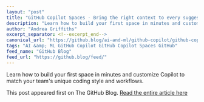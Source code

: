 ```yaml
---
layout: "post"
title: "GitHub Copilot Spaces - Bring the right context to every suggestion"
description: "Learn how to build your first space in minutes and customize Copilot to match your team's unique cod..."
author: "Andrea Griffiths"
excerpt_separator: <!--excerpt_end-->
canonical_url: "https://github.blog/ai-and-ml/github-copilot/github-copilot-spaces-bring-the-right-context-to-every-suggestion/"
tags: "AI &amp; ML GitHub Copilot GitHub Copilot Spaces GitHub"
feed_name: "GitHub Blog"
feed_url: "https://github.blog/feed/"
---
```


Learn how to build your first space in minutes and customize Copilot to match your team's unique coding style and workflows.<!--excerpt_end-->

This post appeared first on The GitHub Blog. [Read the entire article here](https://github.blog/ai-and-ml/github-copilot/github-copilot-spaces-bring-the-right-context-to-every-suggestion/)
